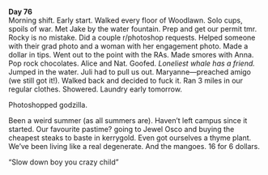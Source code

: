 **Day 76**  
Morning shift. Early start. Walked every floor of Woodlawn. Solo cups, spoils of war. Met Jake by the water fountain. Prep and get our permit tmr. Rocky is no mistake. Did a couple r/photoshop requests. Helped someone with their grad photo and a woman with her engagement photo. Made a dollar in tips. Went out to the point with the RAs. Made smores with Anna. Pop rock chocolates. Alice and Nat. Goofed. *Loneliest whale has a friend.* Jumped in the water. Juli had to pull us out. Maryanne—preached amigo (we still got it\!). Walked back and decided to fuck it. Ran 3 miles in our regular clothes. Showered. Laundry early tomorrow. 

Photoshopped godzilla. 

Been a weird summer (as all summers are). Haven’t left campus since it started. Our favourite pastime? going to Jewel Osco and buying the cheapest steaks to baste in kerrygold. Even got ourselves a thyme plant. We’ve been living like a real degenerate. And the mangoes. 16 for 6 dollars.

“Slow down boy you crazy child”
